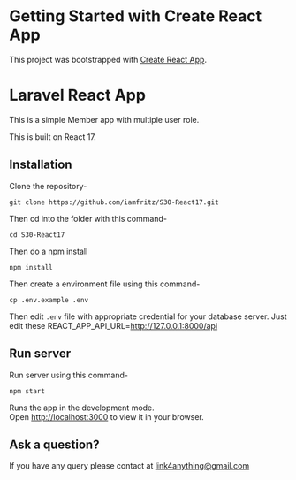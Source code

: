 # Getting Started with Create React App

This project was bootstrapped with [Create React App](https://github.com/facebook/create-react-app).

# Laravel React App

This is a simple Member app with multiple user role.

This is built on React 17.

## Installation

Clone the repository-
```
git clone https://github.com/iamfritz/S30-React17.git
```

Then cd into the folder with this command-
```
cd S30-React17
```

Then do a npm install
```
npm install
```

Then create a environment file using this command-
```
cp .env.example .env
```

Then edit `.env` file with appropriate credential for your database server. Just edit these REACT_APP_API_URL=http://127.0.0.1:8000/api


## Run server

Run server using this command-
```
npm start
```
Runs the app in the development mode.\
Open [http://localhost:3000](http://localhost:3000) to view it in your browser.


## Ask a question?

If you have any query please contact at link4anything@gmail.com
